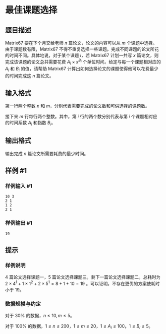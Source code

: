 # 最佳课题选择

## 题目描述

Matrix67 要在下个月交给老师 $n$ 篇论文，论文的内容可以从 $m$ 个课题中选择。由于课题数有限，Matrix67 不得不重复选择一些课题。完成不同课题的论文所花的时间不同。具体地说，对于某个课题 $i$，若 Matrix67 计划一共写 $x$ 篇论文，则完成该课题的论文总共需要花费 $A_i\times x^{B_i}$ 个单位时间。给定与每一个课题相对应的 $A_i$ 和 $B_i$ 的值，请帮助 Matrix67 计算出如何选择论文的课题使得他可以花费最少的时间完成这 $n$ 篇论文。

## 输入格式

第一行两个整数 $n$ 和 $m$，分别代表需要完成的论文数和可供选择的课题数。

接下来 $m$ 行每行两个整数。其中，第 $i$ 行的两个数分别代表与第 $i$ 个课题相对应的时间系数 $A_i$ 和指数 $B_i$。

## 输出格式

输出完成 $n$ 篇论文所需要耗费的最少时间。

## 样例 #1

### 样例输入 #1
```
10 3
2 1
1 2
2 1
```

### 样例输出 #1

```
19
```

## 提示

### 样例说明

$4$ 篇论文选择课题一，$5$ 篇论文选择课题三，剩下一篇论文选择课题二，总耗时为 $2\times4^1+1\times1^2+2\times5^1=8+1+10=19$ 。可以证明，不存在更优的方案使耗时小于 $19$。

### 数据规模与约定

对于 $30\%$ 的数据，$n\le10,m\le5$。

对于 $100\%$ 的数据，$1\le n\le200$，$1\le m\le20$，$1\le A_i\le100$，$1\le B_i \le 5$。
